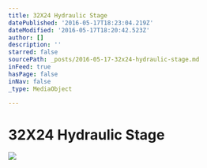 ```yaml
---
title: 32X24 Hydraulic Stage
datePublished: '2016-05-17T18:23:04.219Z'
dateModified: '2016-05-17T18:20:42.523Z'
author: []
description: ''
starred: false
sourcePath: _posts/2016-05-17-32x24-hydraulic-stage.md
inFeed: true
hasPage: false
inNav: false
_type: MediaObject

---
```

# 32X24 Hydraulic Stage
![](https://the-grid-user-content.s3-us-west-2.amazonaws.com/ee2f7c07-d003-461b-887c-0401d1f039cd.jpg)